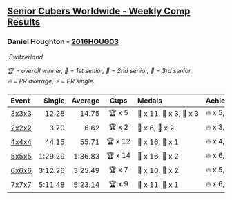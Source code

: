 <style>table {white-space: nowrap;}</style>
<link rel="stylesheet" type="text/css" href="/scw-comp/css/flags.css" />

## [Senior Cubers Worldwide - Weekly Comp Results](/scw-comp/results/)
### Daniel Houghton - [2016HOUG03](https://www.worldcubeassociation.org/persons/2016HOUG03)

<i class="flag flag-CH" />&nbsp;Switzerland

<span style="white-space: nowrap;">🏆 = overall winner</span>, <span style="white-space: nowrap;">🥇 = 1st senior</span>, <span style="white-space: nowrap;">🥈 = 2nd senior</span>, <span style="white-space: nowrap;">🥉 = 3rd senior</span>, <span style="white-space: nowrap;">🔥 = PR average</span>, <span style="white-space: nowrap;">⚡ = PR single</span>.

| Event | Single | Average | Cups | Medals | Achievements|
| :-- | --: | --: | :--: | :-- | :-- |
| [3x3x3](333.md) | 12.28 | 14.75 | 🏆 x 5 | 🥇 x 11, 🥈 x 3, 🥉 x 3 | 🔥 x 5, ⚡ x 6 |
| [2x2x2](222.md) | 3.70 | 6.62 | 🏆 x 2 | 🥇 x 6, 🥈 x 2 | 🔥 x 3, ⚡ x 2 |
| [4x4x4](444.md) | 44.15 | 55.71 | 🏆 x 12 | 🥇 x 16, 🥈 x 1 | 🔥 x 4, ⚡ x 4 |
| [5x5x5](555.md) | 1:29.29 | 1:36.83 | 🏆 x 14 | 🥇 x 16, 🥈 x 2 | 🔥 x 6, ⚡ x 2 |
| [6x6x6](666.md) | 3:12.26 | 3:25.49 | 🏆 x 7 | 🥇 x 10, 🥈 x 2 | 🔥 x 5, ⚡ x 8 |
| [7x7x7](777.md) | 5:11.48 | 5:23.14 | 🏆 x 9 | 🥇 x 11, 🥈 x 1 | 🔥 x 6, ⚡ x 4 |

<!-- Global site tag (gtag.js) - Google Analytics -->
<script async src="https://www.googletagmanager.com/gtag/js?id=UA-86348435-3"></script>
<script>window.dataLayer = window.dataLayer || []; function gtag() {dataLayer.push(arguments);} gtag('js', new Date()); gtag('config', 'UA-86348435-3');</script>
